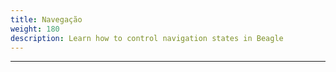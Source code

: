 ```yaml
---
title: Navegação
weight: 180
description: Learn how to control navigation states in Beagle
---
```


---
